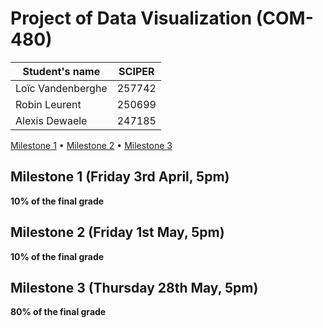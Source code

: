 # Project of Data Visualization (COM-480)

| Student's name | SCIPER |
| -------------- | ------ |
|Loïc Vandenberghe|257742 |
| Robin Leurent|250699 |
| Alexis Dewaele| 247185 |

[Milestone 1](#milestone-1-friday-3rd-april-5pm) • [Milestone 2](#milestone-2-friday-1st-may-5pm) • [Milestone 3](#milestone-3-thursday-28th-may-5pm)

## Milestone 1 (Friday 3rd April, 5pm)

**10% of the final grade**


## Milestone 2 (Friday 1st May, 5pm)

**10% of the final grade**




## Milestone 3 (Thursday 28th May, 5pm)

**80% of the final grade**

